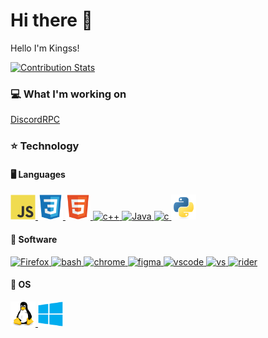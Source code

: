 # Hi there 👋

Hello I'm Kingss!	
</p>

[![Contribution Stats](https://github-contribution-stats.vercel.app/api/?username=Kingssxd)](https://github.com/LordDashMe/github-contribution-stats/)

### 💻 What I'm working on
[DiscordRPC](https://github.com/Kingssxd/discordrpc)

### ⭐ Technology

<p align="left">
  <h4>🖥 Languages</h4>
  <p align="left">
    <span></span>
    <a href="https://developer.mozilla.org/en-US/docs/Web/JavaScript" target="_blank">
      <img src="https://raw.githubusercontent.com/devicons/devicon/master/icons/javascript/javascript-original.svg" alt="javascript" width="40" height="40"/>
    </a>
    <span></span>
    <a href="https://www.w3schools.com/css/" target="_blank">
      <img src="https://raw.githubusercontent.com/devicons/devicon/master/icons/css3/css3-original.svg" alt="css3" width="40" height="40"/>
    </a>
    <span></span>
    <a href="https://www.w3.org/html/" target="_blank">
      <img src="https://raw.githubusercontent.com/devicons/devicon/master/icons/html5/html5-original.svg" alt="html5" width="40" height="40"/>
    </a>
    <span></span>
    <a href="https://www.cplusplus.com/" target="_blank">
      <img src="https://upload.wikimedia.org/wikipedia/commons/1/18/ISO_C%2B%2B_Logo.svg" alt="c++" width="40" height="40"/>
    </a>
    <span></span>
    <a href="https://docs.oracle.com/en/java/javase/16/" target="_blank">
      <img src="https://www.oracle.com/a/ocom/img/obic-java-cup.svg" alt="Java" width="40" height="40"/>
    </a>
    <span></span>
    <a href="https://en.wikipedia.org/wiki/C_(programming_language)" target="_blank">
      <img src="https://upload.wikimedia.org/wikipedia/commons/1/19/C_Logo.png" alt="c" width="40" height="40"/>
    </a>
    <span></span>
    <a href="https://www.python.org" target="_blank">
      <img src="https://raw.githubusercontent.com/devicons/devicon/master/icons/python/python-original.svg" alt="python" width="40" height="40"/>
    </a>
  </p>
  <h4>💾 Software</h4>
  <p align="left">
  <a href="https://firefox.com" target="_blank">
		<img src="https://raw.githubusercontent.com/alrra/browser-logos/main/src/firefox/firefox.svg" alt="Firefox" width="40" height="40"/>
	</a>
	<a href="https://www.gnu.org/software/bash/" target="_blank">
		<img src="https://www.vectorlogo.zone/logos/gnu_bash/gnu_bash-icon.svg" alt="bash" width="40" height="40"/>
	</a>
	<a href="https://www.chrome.com/" target="_blank">
		<img src="https://upload.wikimedia.org/wikipedia/commons/8/87/Google_Chrome_icon_%282011%29.png" alt="chrome" width="40" height="40"/>
	</a>
	<a href="https://www.figma.com/" target="_blank">
		<img src="https://www.vectorlogo.zone/logos/figma/figma-icon.svg" alt="figma" width="40" height="40"/>
	</a>
	<a href="https://code.visualstudio.com/" target="_blank">
		<img src="https://img.utdstc.com/icon/ebd/c75/ebdc759e8c0dd0f603ea13620f6f2ff5221bc73ac9a823e9356ca7e09b90488a:200" alt="vscode" width="40" height="40"/>
	</a>
	<a href="https://visualstudio.microsoft.com/" target="_blank">
		<img src="https://static.wikia.nocookie.net/logopedia/images/e/e4/Visual_Studio_2013_Logo.svg/revision/latest?cb=20191221122625" alt="vs" width="40" height="40"/>
	</a>
	<a href="https://www.jetbrains.com/rider/" target="_blank">
		<img src="https://resources.jetbrains.com/storage/products/rider/img/meta/rider_logo_300x300.png" alt="rider" width="40" height="40"/>
	</a>

</p>
  <h4>💠 OS</h4>
   <p align="left">
    <a href="https://www.linux.org/" target="_blank"> <img src="https://raw.githubusercontent.com/devicons/devicon/master/icons/linux/linux-original.svg" alt="linux" width="40" height="40"/> </a>
     <a href="https://windows.com" target="_blank"> <img src="https://raw.githubusercontent.com/devicons/devicon/master/icons/windows8/windows8-original.svg" alt="Windows" width="40" height="40"/> </a>
  
  </p>
